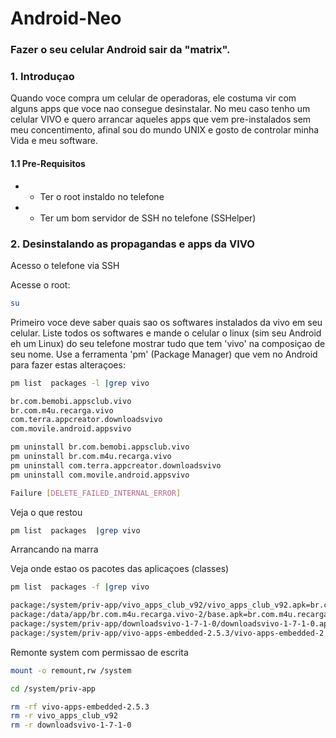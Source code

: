 # Android-Neo
### Fazer o seu celular Android sair da "matrix".

### 1. Introduçao
Quando voce compra um celular de operadoras, ele costuma vir com alguns apps que voce nao consegue desinstalar. No meu caso tenho um celular VIVO e quero arrancar aqueles apps que vem pre-instalados sem meu concentimento, afinal sou do mundo UNIX e gosto de controlar minha Vida e meu software.
#### 1.1 Pre-Requisitos
* - Ter o root instaldo no telefone
* - Ter um bom servidor de SSH no telefone (SSHelper)

### 2. Desinstalando as propagandas e apps da VIVO
Acesso o telefone via SSH

Acesse o root:
```bash
su
```

Primeiro voce deve saber quais sao os softwares instalados da vivo em seu celular. Liste todos os softwares e mande o celular o linux (sim seu Android eh um Linux) do seu telefone mostrar tudo que tem 'vivo' na composiçao de seu nome. Use a ferramenta 'pm' (Package Manager) que vem no Android para fazer estas alteraçoes:
```bash
pm list  packages -l |grep vivo
```

```bash
br.com.bemobi.appsclub.vivo
br.com.m4u.recarga.vivo
com.terra.appcreator.downloadsvivo
com.movile.android.appsvivo
```

```bash
pm uninstall br.com.bemobi.appsclub.vivo
pm uninstall br.com.m4u.recarga.vivo
pm uninstall com.terra.appcreator.downloadsvivo
pm uninstall com.movile.android.appsvivo
```

```bash
Failure [DELETE_FAILED_INTERNAL_ERROR]
```

Veja o que restou

```bash
pm list  packages  |grep vivo
```

Arrancando na marra

Veja onde estao os pacotes das aplicaçoes (classes)

```bash
pm list  packages -f |grep vivo
```

```bash
package:/system/priv-app/vivo_apps_club_v92/vivo_apps_club_v92.apk=br.com.bemobi.appsclub.vivo
package:/data/app/br.com.m4u.recarga.vivo-2/base.apk=br.com.m4u.recarga.vivo
package:/system/priv-app/downloadsvivo-1-7-1-0/downloadsvivo-1-7-1-0.apk=com.terra.appcreator.downloadsvivo
package:/system/priv-app/vivo-apps-embedded-2.5.3/vivo-apps-embedded-2.5.3.apk=com.movile.android.appsvivo
```

Remonte system com permissao de escrita

```bash
mount -o remount,rw /system
```

```bash
cd /system/priv-app
```

```bash
rm -rf vivo-apps-embedded-2.5.3
rm -r vivo_apps_club_v92
rm -r downloadsvivo-1-7-1-0
```




